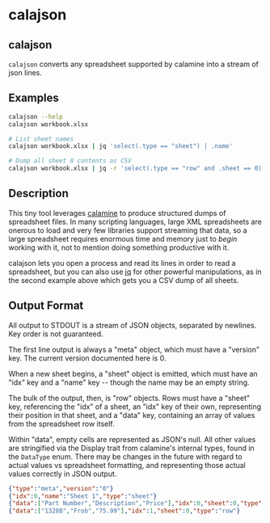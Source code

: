 # calajson

## calajson

`calajson` converts any spreadsheet supported by calamine into a stream of
json lines.

## Examples

```bash
calajson --help
calajson workbook.xlsx

# List sheet names
calajson workbook.xlsx | jq 'select(.type == "sheet") | .name'

# Dump all sheet 0 contents as CSV
calajson workbook.xlsx | jq -r 'select(.type == "row" and .sheet == 0) | .data | @csv'
```

## Description

This tiny tool leverages [calamine][] to produce structured dumps of
spreadsheet files.  In many scripting languages, large XML spreadsheets are
onerous to load and very few libraries support streaming that data, so
a large spreadsheet requires enormous time and memory just to _begin_
working with it, not to mention doing something productive with it.

calajson lets you open a process and read its lines in order to read
a spreadsheet, but you can also use [jq][] for other powerful manipulations,
as in the second example above which gets you a CSV dump of all sheets.

[calamine]: https://crates.io/crates/calamine
[jq]: https://stedolan.github.io/jq/

## Output Format

All output to STDOUT is a stream of JSON objects, separated by newlines.
Key order is not guaranteed.

The first line output is always a "meta" object, which must have a "version"
key.  The current version documented here is 0.

When a new sheet begins, a "sheet" object is emitted, which must have an
"idx" key and a "name" key -- though the name may be an empty string.

The bulk of the output, then, is "row" objects.  Rows must have a "sheet"
key, referencing the "idx" of a sheet, an "idx" key of their own,
representing their position in that sheet, and a "data" key, containing an
array of values from the spreadsheet row itself.

Within "data", empty cells are represented as JSON's null.  All other values
are stringified via the Display trait from calamine's internal types, found
in the `DataType` enum.  There may be changes in the future with regard to
actual values vs spreadsheet formatting, and representing those actual
values correctly in JSON output.

```json
{"type":"meta","version":"0"}
{"idx":0,"name":"Sheet 1","type":"sheet"}
{"data":["Part Number","Description","Price"],"idx":0,"sheet":0,"type":"row"}
{"data":["1328B","Frob","75.99"],"idx":1,"sheet":0,"type":"row"}
```

